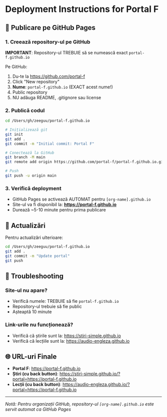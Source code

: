 # Deployment Instructions for Portal F

## 🚀 Publicare pe GitHub Pages

### 1. Creează repository-ul pe GitHub

**IMPORTANT**: Repository-ul TREBUIE să se numească exact `portal-f.github.io`

Pe GitHub:
1. Du-te la https://github.com/portal-f
2. Click "New repository"  
3. **Nume**: `portal-f.github.io` (EXACT acest nume!)
4. Public repository
5. NU adăuga README, .gitignore sau license

### 2. Publică codul

```bash
cd /Users/gh/zeeguu/portal-f.github.io

# Inițializează git
git init
git add .
git commit -m "Initial commit: Portal F"

# Conectează la GitHub
git branch -M main
git remote add origin https://github.com/portal-f/portal-f.github.io.git

# Push
git push -u origin main
```

### 3. Verifică deployment

- GitHub Pages se activează AUTOMAT pentru `[org-name].github.io`
- Site-ul va fi disponibil la: **https://portal-f.github.io**
- Durează ~5-10 minute pentru prima publicare

## 📝 Actualizări

Pentru actualizări ulterioare:

```bash
cd /Users/gh/zeeguu/portal-f.github.io
git add .
git commit -m "Update portal"
git push
```

## 🔧 Troubleshooting

### Site-ul nu apare?
- Verifică numele: TREBUIE să fie `portal-f.github.io`
- Repository-ul trebuie să fie public
- Așteaptă 10 minute

### Link-urile nu funcționează?
- Verifică că știrile sunt la: https://stiri-simple.github.io
- Verifică că lecțiile sunt la: https://audio-engleza.github.io

## 🌐 URL-uri Finale

- **Portal F**: https://portal-f.github.io
- **Știri (cu back button)**: https://stiri-simple.github.io/?portal=https://portal-f.github.io
- **Lecții (cu back button)**: https://audio-engleza.github.io/?portal=https://portal-f.github.io

---
*Notă: Pentru organizații GitHub, repository-ul `[org-name].github.io` este servit automat ca GitHub Pages*